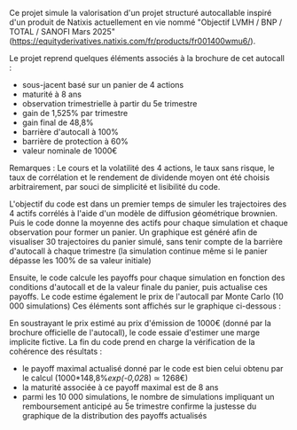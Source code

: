 Ce projet simule la valorisation d'un projet structuré autocallable inspiré d'un produit de Natixis actuellement en vie nommé "Objectif LVMH / BNP / TOTAL / SANOFI Mars 2025" (https://equityderivatives.natixis.com/fr/products/fr001400wmu6/).

Le projet reprend quelques éléments associés à la brochure de cet autocall :
  - sous-jacent basé sur un panier de 4 actions
  - maturité à 8 ans
  - observation trimestrielle à partir du 5e trimestre
  - gain de 1,525% par trimestre
  - gain final de 48,8%
  - barrière d'autocall à 100%
  - barrière de protection à 60%
  - valeur nominale de 1000€

Remarques : Le cours et la volatilité des 4 actions, le taux sans risque, le taux de corrélation et le rendement de dividende moyen ont été choisis arbitrairement, par souci de simplicité et lisibilité du code.

L'objectif du code est dans un premier temps de simuler les trajectoires des 4 actifs corrélés à l'aide d'un modèle de diffusion géométrique brownien. Puis le code donne la moyenne des actifs pour chaque simulation et chaque observation pour former un panier.
Un graphique est généré afin de visualiser 30 trajectoires du panier simulé, sans tenir compte de la barrière d'autocall à chaque trimestre (la simulation continue même si le panier dépasse les 100% de sa valeur initiale)

Ensuite, le code calcule les payoffs pour chaque simulation en fonction des conditions d'autocall et de la valeur finale du panier, puis actualise ces payoffs. Le code estime également le prix de l'autocall par Monte Carlo (10 000 simulations)
Ces éléments sont affichés sur le graphique ci-dessous :

En soustrayant le prix estimé au prix d'émission de 1000€ (donné par la brochure officielle de l'autocall), le code essaie d'estimer une marge implicite fictive.
La fin du code prend en charge la vérification de la cohérence des résultats :
  - le payoff maximal actualisé donné par le code est bien celui obtenu par le calcul (1000*148,8%*exp(-0,02*8) ≃ 1268€)
  - la maturité associée à ce payoff maximal est de 8 ans
  - parmi les 10 000 simulations, le nombre de simulations impliquant un remboursement anticipé au 5e trimestre confirme la justesse du graphique de la distribution des payoffs actualisés
